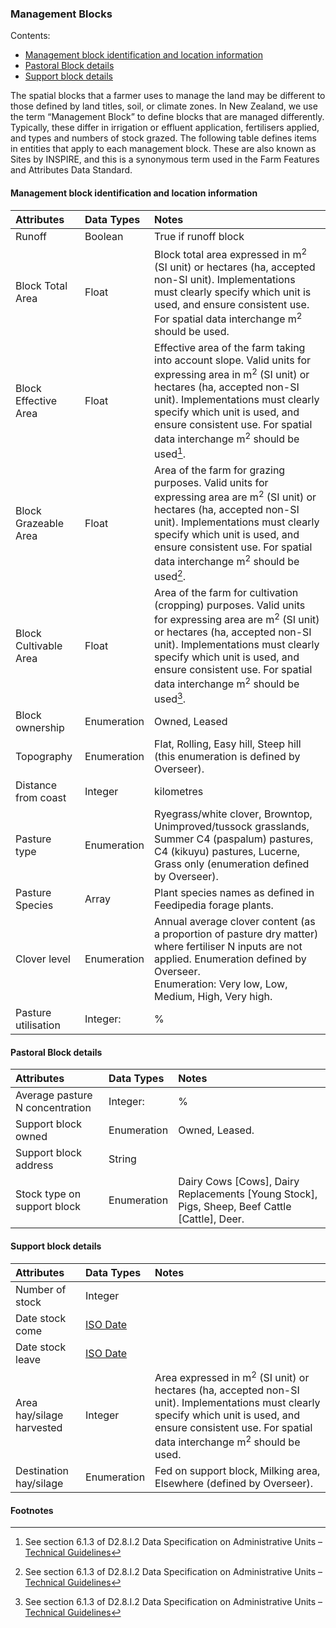 ### Management Blocks

Contents:
* [Management block identification and location information](#Management-block-identification-and-location-information)
* [Pastoral Block details](#Pastoral-Block-details)
* [Support block details](#Support-block-details)

The spatial blocks that a farmer uses to manage the land may be different to those defined by land titles, soil, or climate zones. In New Zealand, we use the term “Management Block” to define blocks that are managed differently. Typically, these differ in irrigation or effluent application, fertilisers applied, and types and numbers of stock grazed. The following table defines items in entities that apply to each management block.  These are also known as Sites by INSPIRE, and this is a synonymous term used in the Farm Features and Attributes Data Standard. 

#### Management block identification and location information

Attributes | Data Types | Notes
:--------- | :--------- | :----
Runoff | Boolean | True if runoff block
Block Total Area | Float | Block total area expressed in m<sup>2</sup> (SI unit) or hectares (ha, accepted non-SI unit). Implementations must clearly specify which unit is used, and ensure consistent use. For spatial data interchange m<sup>2</sup> should be used.  
Block Effective Area | Float | Effective area  of the farm taking into account slope. Valid units for expressing  area in m<sup>2</sup> (SI unit) or hectares (ha, accepted non-SI unit). Implementations must clearly specify which unit is used, and ensure consistent use. For spatial data interchange m<sup>2</sup> should be used[^INSPIRE/AU].
Block Grazeable Area | Float |  Area of the farm for grazing purposes. Valid units for expressing area are m<sup>2</sup> (SI unit) or hectares (ha, accepted non-SI unit). Implementations must clearly specify which unit is used, and ensure consistent use. For spatial data interchange m<sup>2</sup> should be used[^INSPIRE/AU].  
Block Cultivable Area | Float | Area of the farm for cultivation (cropping) purposes. Valid units for expressing area are m<sup>2</sup> (SI unit) or hectares (ha, accepted non-SI unit). Implementations must clearly specify which unit is used, and ensure consistent use. For spatial data interchange m<sup>2</sup> should be used[^INSPIRE/AU].  
Block ownership | Enumeration | Owned, Leased
Topography | Enumeration | Flat, Rolling, Easy hill, Steep hill (this enumeration is defined by Overseer).
Distance from coast | Integer | kilometres
Pasture type | Enumeration | Ryegrass/white clover, Browntop, Unimproved/tussock grasslands, Summer C4 (paspalum) pastures, C4 (kikuyu) pastures, Lucerne, Grass only (enumeration defined by Overseer).
Pasture Species | Array | Plant species names as defined in Feedipedia forage plants.
Clover level | Enumeration | Annual average clover content (as a proportion of pasture dry matter) where fertiliser N inputs are not applied. Enumeration defined by Overseer. <br> Enumeration: Very low, Low, Medium, High, Very high.
Pasture utilisation	| Integer: | %

#### Pastoral Block details

Attributes | Data Types | Notes
:--------- | :--------- | :----
Average pasture N concentration	| Integer: | %
Support block owned | Enumeration | Owned, Leased.
Support block address | String
Stock type on support block | Enumeration | Dairy Cows [Cows], Dairy Replacements [Young Stock], Pigs, Sheep, Beef Cattle [Cattle], Deer.

#### Support block details

Attributes | Data Types | Notes
:--------- | :--------- | :----
Number of stock | Integer
Date stock come | [ISO Date](docs/FMDS_Definitions-and-Abbreviations_Interpretation.md#Definitions-and-Abbreviations)
Date stock leave | [ISO Date](docs/FMDS_Definitions-and-Abbreviations_Interpretation.md#Definitions-and-Abbreviations)
Area hay/silage harvested | Integer | Area expressed in m<sup>2</sup> (SI unit) or hectares (ha, accepted non-SI unit). Implementations must clearly specify which unit is used, and ensure consistent use. For spatial data interchange m<sup>2</sup> should be used. 
Destination hay/silage | Enumeration | Fed on support block, Milking area, Elsewhere (defined by Overseer).

#### Footnotes

[^INSPIRE/AU]: See section 6.1.3 of D2.8.I.2 Data Specification on Administrative Units – [Technical Guidelines](https://inspire.ec.europa.eu/id/document/tg/au)
